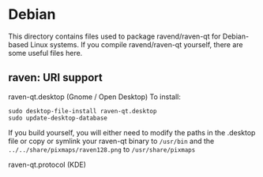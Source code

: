 
Debian
====================
This directory contains files used to package ravend/raven-qt
for Debian-based Linux systems. If you compile ravend/raven-qt yourself, there are some useful files here.

## raven: URI support ##


raven-qt.desktop  (Gnome / Open Desktop)
To install:

	sudo desktop-file-install raven-qt.desktop
	sudo update-desktop-database

If you build yourself, you will either need to modify the paths in
the .desktop file or copy or symlink your raven-qt binary to `/usr/bin`
and the `../../share/pixmaps/raven128.png` to `/usr/share/pixmaps`

raven-qt.protocol (KDE)


